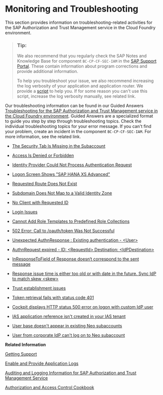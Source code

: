 <!-- loio1b3e89e915b349c1aa3896ac8c6becd6 -->

# Monitoring and Troubleshooting

This section provides information on troubleshooting-related activities for the SAP Authorization and Trust Management service in the Cloud Foundry environment.



> ### Tip:  
> We also recommend that you regularly check the SAP Notes and Knowledge Base for component `BC-CP-CF-SEC-IAM` in the [SAP Support Portal](https://support.sap.com/home.html). These contain information about program corrections and provide additional information.
> 
> To help you troubleshoot your issue, we also recommend increasing the log verbosity of your application and application router. We provide a [script](https://github.com/SAP/cloud-security-xsuaa-integration/tree/master/troubleshooting/logcollector) to help you. If for some reason you can't use this script, increase the log verbosity manually, see related link.

Our troubleshooting information can be found in our Guided Answers [Troubleshooting for the SAP Authorization and Trust Management service in the Cloud Foundry environment](https://ga.support.sap.com/dtp/viewer/index.html#/tree/2212/actions/28290). Guided Answers are a specialized format to guide you step by step through troubleshooting topics. Check the individual troubleshooting topics for your error message. If you can't find your problem, create an incident in the component `BC-CP-CF-SEC-IAM`. For more information, see the related link.

-   [The Security Tab Is Missing in the Subaccount](https://ga.support.sap.com/dtp/viewer/index.html#/tree/2212/actions/28290:34793)

-   [Access Is Denied or Forbidden](https://ga.support.sap.com/dtp/viewer/index.html#/tree/2212/actions/28290:28291)

-   [Identity Provider Could Not Process Authentication Request](https://ga.support.sap.com/dtp/viewer/index.html#/tree/2212/actions/28290:28292)

-   [Logon Screen Shows "SAP HANA XS Advanced"](https://ga.support.sap.com/dtp/viewer/index.html#/tree/2212/actions/28290:28293)

-   [Requested Route Does Not Exist](https://ga.support.sap.com/dtp/viewer/index.html#/tree/2212/actions/28290:34795)

-   [Subdomain Does Not Map to a Valid Identity Zone](https://ga.support.sap.com/dtp/viewer/index.html#/tree/2212/actions/28290:34797)

-   [No Client with Requested ID](https://ga.support.sap.com/dtp/viewer/index.html#/tree/2212/actions/28290:34801)

-   [Login Issues](https://ga.support.sap.com/dtp/viewer/index.html#/tree/2212/actions/28290:35340)

-   [Cannot Add Role Templates to Predefined Role Collections](https://ga.support.sap.com/dtp/viewer/index.html#/tree/2212/actions/28290:35574)

-   [502 Error: Call to /oauth/token Was Not Successful](https://ga.support.sap.com/dtp/viewer/index.html#/tree/2212/actions/28290:40211)

-   [Unexpected AuthnResponse : Existing authentication - <User\>](https://ga.support.sap.com/dtp/viewer/index.html#/tree/2212/actions/28290:48205)

-   [AuthnRequest expired - ID: <RequestId\> Destination: <IdPDestination\>](https://ga.support.sap.com/dtp/viewer/index.html#/tree/2212/actions/28290:48362)

-   [InResponseToField of Response doesn‘t correspond to the sent message](https://ga.support.sap.com/dtp/viewer/index.html#/tree/2212/actions/28290:48369)

-   [Response issue time is either too old or with date in the future. Sync IdP to match skew <skew\>](https://ga.support.sap.com/dtp/viewer/index.html#/tree/2212/actions/28290:48396)

-   [Trust establishment issues](https://ga.support.sap.com/dtp/viewer/index.html#/tree/2212/actions/28290:52538)

-   [Token retrieval fails with status code 401](https://ga.support.sap.com/dtp/viewer/index.html#/tree/2212/actions/28290:52819)

-   [Cockpit displays HTTP status 500 error on logon with custom IdP user](https://ga.support.sap.com/dtp/viewer/index.html#/tree/2212/actions/28290:53448)

-   [IAS application reference isn't created in your IAS tenant](https://ga.support.sap.com/dtp/viewer/index.html#/tree/2212/actions/28290:53486)

-   [User base doesn't appear in existing Neo subaccounts](https://ga.support.sap.com/dtp/viewer/index.html#/tree/2212/actions/28290:53495)

-   [User from corporate IdP can't log on to Neo subaccount](https://ga.support.sap.com/dtp/viewer/index.html#/tree/2212/actions/28290:53598)


**Related Information**  


[Getting Support](../70-getting-support/getting-support-5dd7398.md "Use SAP Community, get guided answers, or explore SAP Support Portal.")

[Enable and Provide Application Logs](enable-and-provide-application-logs-f22d510.md "If there are authentication problems in your application, enable logging for the container security library in question, reproduce the problem, and attach the application logs. To obtain more details, set the environment variables for the application.")

[Auditing and Logging Information for SAP Authorization and Trust Management Service](auditing-and-logging-information-for-sap-authorization-and-trust-management-service-d8f4b7c.md "Here you can find a list of the security events that are logged by SAP Authorization and Trust Management service (XSUAA). These events are provided in addition to the events of the Cloud Foundry User Account and Authentication service (UAA).")

[Authorization and Access Control Cookbook](https://cap.cloud.sap/docs/guides/authorization)

